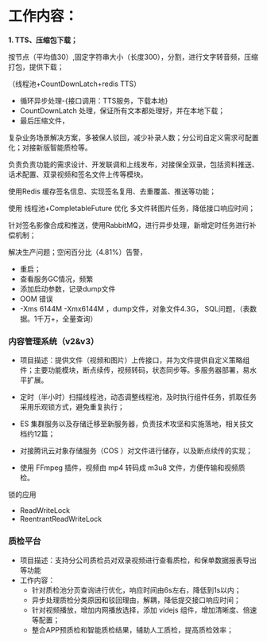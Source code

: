# 工作内容：

**1. TTS、压缩包下载；**

按节点（平均值30）,固定字符串大小（长度300），分割，进行文字转音频，压缩打包，提供下载；

（线程池+CountDownLatch+redis TTS）

- 循环异步处理-{接口调用：TTS服务，下载本地}
- CountDownLatch 处理，保证所有文本都处理好，并在本地下载；
- 最后压缩文件，

复杂业务场景解决方案，多被保人驳回，减少补录人数；分公司自定义需求可配置化；对接新版智能质检等。

负责负责功能的需求设计、开发联调和上线发布，对接保全双录，包括资料推送、话术配置、双录视频和签名文件上传等模块。

使用Redis 缓存签名信息、实现签名复用、去重覆盖、推送等功能；

使用 线程池+CompletableFuture 优化 多文件转图片任务，降低接口响应时间；

针对签名影像合成和推送，使用RabbitMQ，进行异步处理，新增定时任务进行补偿机制；

解决生产问题；空闲百分比（4.81%）告警，

- 重启；
- 查看服务GC情况，频繁
- 添加启动参数，记录dump文件
- OOM 错误
- -Xms 6144M -Xmx6144M ，dump文件，对象文件4.3G， SQL问题，（表数据。1千万+，全量查询）

### 内容管理系统（v2&v3）

- 项目描述：提供文件（视频和图片）上传接口，并为文件提供自定义策略组件；主要功能模块，断点续传，视频转码，状态同步等。多服务器部署，易水平扩展。

- 定时（半小时）扫描线程池，动态调整线程池，及时执行组件任务，抓取任务采用乐观锁方式，避免重复执行；
- ES  集群服务以及存储迁移至新服务器，负责技术攻坚和实施落地，相关技文档约12篇；
- 对接腾讯云对象存储服务（COS ）对文件进行储存，以及断点续传的实现；
- 使用 FFmpeg 插件，视频由 mp4 转码成 m3u8 文件，方便传输和视频质检。

锁的应用

- ReadWriteLock
- ReentrantReadWriteLock

### 质检平台

- 项目描述：支持分公司质检员对双录视频进行查看质检，和保单数据报表导出等功能
- 工作内容：
  - 针对质检池分页查询进行优化，响应时间由6s左右，降低到1s以内；
  - 异步处理质检分类原因和驳回理由，解耦，降低提交接口响应时间；
  - 针对视频播放，增加内网播放选择，添加 videjs 组件，增加清晰度、倍速等配置；
  - 整合APP预质检和智能质检结果，辅助人工质检，提高质检效率；